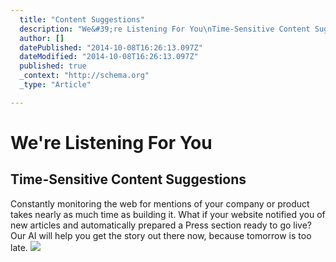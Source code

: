 ```yaml
---
  title: "Content Suggestions"
  description: "We&#39;re Listening For You\nTime-Sensitive Content Suggestions\nConstantly monitoring the web for mentions of your company or product takes nearly as much time a"
  author: []
  datePublished: "2014-10-08T16:26:13.097Z"
  dateModified: "2014-10-08T16:26:13.097Z"
  published: true
  _context: "http://schema.org"
  _type: "Article"

---
```

# We're Listening For You

## Time-Sensitive Content Suggestions

Constantly monitoring the web for mentions of your company or product takes nearly as much time as building it. What if your website notified you of new articles and automatically prepared a Press section ready to go live? Our AI will help you get the story out there now, because tomorrow is too late.
![](https://s3-us-west-2.amazonaws.com/cdn.thegrid.io/posts/Content+Suggestions.png)